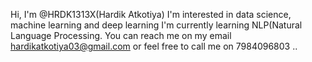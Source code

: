 Hi, I'm @HRDK1313X(Hardik Atkotiya)
I'm interested in data science, machine learning and deep learning
I'm currently learning NLP(Natural Language Processing.
You can reach me on my email hardikatkotiya03@gmail.com or feel free to call me on 7984096803
..

